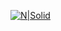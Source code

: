 
[![N|Solid](https://www.linkpicture.com/q/dashboard_1.jpg)](https://public.tableau.com/views/TheWorldBanksinternationaldebtdata/Dashboard1?:language=en-US&:display_count=n&:origin=viz_share_link)
